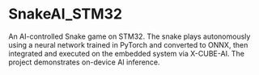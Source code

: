 # SnakeAI_STM32
An AI-controlled Snake game on STM32. The snake plays autonomously using a neural network trained in PyTorch and converted to ONNX, then integrated and executed on the embedded system via X-CUBE-AI. The project demonstrates on-device AI inference.
